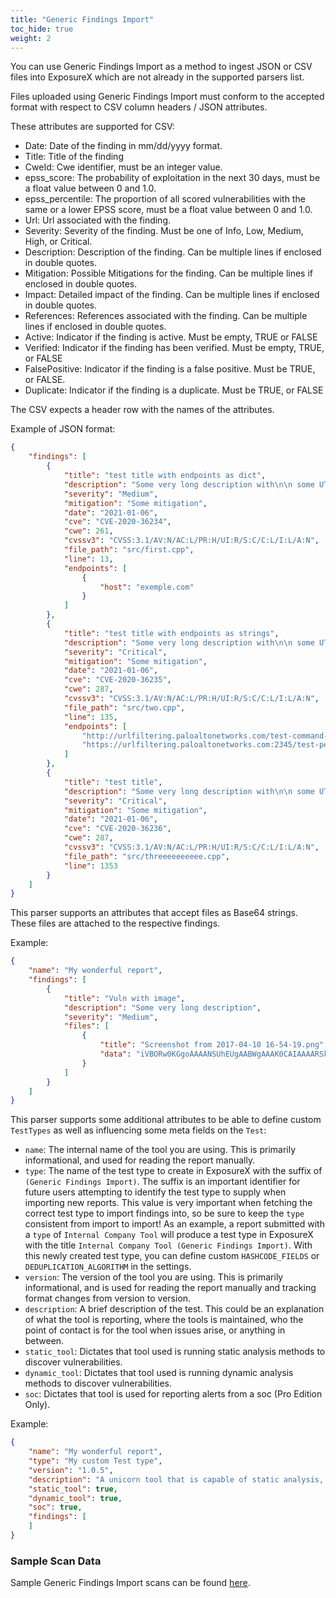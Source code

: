```yaml
---
title: "Generic Findings Import"
toc_hide: true
weight: 2
---
```


You can use Generic Findings Import as a method to ingest JSON or CSV files into ExposureX which are not already in the supported parsers list.

Files uploaded using Generic Findings Import must conform to the accepted format with respect to CSV column headers / JSON attributes.

These attributes are supported for CSV:

- Date: Date of the finding in mm/dd/yyyy format.
- Title: Title of the finding
- CweId: Cwe identifier, must be an integer value.
- epss_score: The probability of exploitation in the next 30 days, must be a float value between 0 and 1.0.
- epss_percentile: The proportion of all scored vulnerabilities with the same or a lower EPSS score, must be a float value between 0 and 1.0.
- Url: Url associated with the finding.
- Severity: Severity of the finding. Must be one of Info, Low, Medium, High, or Critical.
- Description: Description of the finding. Can be multiple lines if enclosed in double quotes.
- Mitigation: Possible Mitigations for the finding. Can be multiple lines if enclosed in double quotes.
- Impact: Detailed impact of the finding. Can be multiple lines if enclosed in double quotes.
- References: References associated with the finding. Can be multiple lines if enclosed in double quotes.
- Active: Indicator if the finding is active. Must be empty, TRUE or FALSE
- Verified: Indicator if the finding has been verified. Must be empty, TRUE, or FALSE
- FalsePositive: Indicator if the finding is a false positive. Must be TRUE, or FALSE.
- Duplicate: Indicator if the finding is a duplicate. Must be TRUE, or FALSE

The CSV expects a header row with the names of the attributes.

Example of JSON format:

```JSON
{
    "findings": [
        {
            "title": "test title with endpoints as dict",
            "description": "Some very long description with\n\n some UTF-8 chars à qu'il est beau",
            "severity": "Medium",
            "mitigation": "Some mitigation",
            "date": "2021-01-06",
            "cve": "CVE-2020-36234",
            "cwe": 261,
            "cvssv3": "CVSS:3.1/AV:N/AC:L/PR:H/UI:R/S:C/C:L/I:L/A:N",
            "file_path": "src/first.cpp",
            "line": 13,
            "endpoints": [
                {
                    "host": "exemple.com"
                }
            ]
        },
        {
            "title": "test title with endpoints as strings",
            "description": "Some very long description with\n\n some UTF-8 chars à qu'il est beau2",
            "severity": "Critical",
            "mitigation": "Some mitigation",
            "date": "2021-01-06",
            "cve": "CVE-2020-36235",
            "cwe": 287,
            "cvssv3": "CVSS:3.1/AV:N/AC:L/PR:H/UI:R/S:C/C:L/I:L/A:N",
            "file_path": "src/two.cpp",
            "line": 135,
            "endpoints": [
                "http://urlfiltering.paloaltonetworks.com/test-command-and-control",
                "https://urlfiltering.paloaltonetworks.com:2345/test-pest"
            ]
        },
        {
            "title": "test title",
            "description": "Some very long description with\n\n some UTF-8 chars à qu'il est beau2",
            "severity": "Critical",
            "mitigation": "Some mitigation",
            "date": "2021-01-06",
            "cve": "CVE-2020-36236",
            "cwe": 287,
            "cvssv3": "CVSS:3.1/AV:N/AC:L/PR:H/UI:R/S:C/C:L/I:L/A:N",
            "file_path": "src/threeeeeeeeee.cpp",
            "line": 1353
        }
    ]
}
```

This parser supports an attributes that accept files as Base64 strings. These files are attached to the respective findings.

Example:

```JSON
{
    "name": "My wonderful report",
    "findings": [
        {
            "title": "Vuln with image",
            "description": "Some very long description",
            "severity": "Medium",
            "files": [
                {
                    "title": "Screenshot from 2017-04-10 16-54-19.png",
                    "data": "iVBORw0KGgoAAAANSUhEUgAABWgAAAK0CAIAAAARSkPJAAAAA3N<...>TkSuQmCC"
                }
            ]
        }
    ]
}
```

This parser supports some additional attributes to be able to define custom `TestTypes` as well as influencing some meta fields on the `Test`:

- `name`: The internal name of the tool you are using. This is primarily informational, and used for reading the report manually.
- `type`: The name of the test type to create in ExposureX with the suffix of `(Generic Findings Import)`. The suffix is an important identifier for future users attempting to identify the test type to supply when importing new reports. This value is very important when fetching the correct test type to import findings into, so be sure to keep the `type` consistent from import to import! As an example, a report submitted with a `type` of `Internal Company Tool` will produce a test type in ExposureX with the title `Internal Company Tool (Generic Findings Import)`. With this newly created test type, you can define custom `HASHCODE_FIELDS` or `DEDUPLICATION_ALGORITHM` in the settings.
- `version`: The version of the tool you are using. This is primarily informational, and is used for reading the report manually and tracking format changes from version to version.
- `description`: A brief description of the test. This could be an explanation of what the tool is reporting, where the tools is maintained, who the point of contact is for the tool when issues arise, or anything in between.
- `static_tool`: Dictates that tool used is running static analysis methods to discover vulnerabilities.
- `dynamic_tool`: Dictates that tool used is running dynamic analysis methods to discover vulnerabilities.
- `soc`: Dictates that tool is used for reporting alerts from a soc (Pro Edition Only).

Example:

```JSON
{
    "name": "My wonderful report",
    "type": "My custom Test type",
    "version": "1.0.5",
    "description": "A unicorn tool that is capable of static analysis, dynamic analysis, and even capturing soc alerts!",
    "static_tool": true,
    "dynamic_tool": true,
    "soc": true,
    "findings": [
    ]
}
```

### Sample Scan Data

Sample Generic Findings Import scans can be found [here](https://github.com/ExposureX/django-ExposureX/tree/master/unittests/scans/generic).